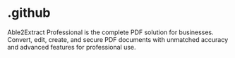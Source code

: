 # .github
Able2Extract Professional is the complete PDF solution for businesses. Convert, edit, create, and secure PDF documents with unmatched accuracy and advanced features for professional use.
